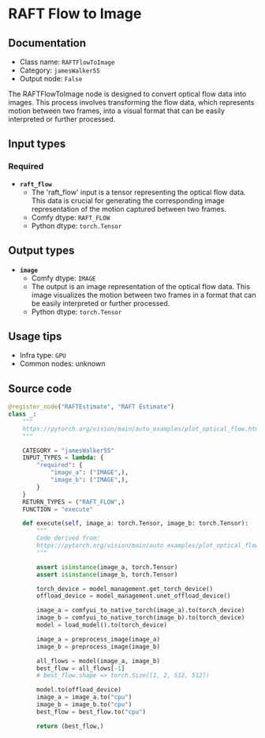 # RAFT Flow to Image
## Documentation
- Class name: `RAFTFlowToImage`
- Category: `jamesWalker55`
- Output node: `False`

The RAFTFlowToImage node is designed to convert optical flow data into images. This process involves transforming the flow data, which represents motion between two frames, into a visual format that can be easily interpreted or further processed.
## Input types
### Required
- **`raft_flow`**
    - The 'raft_flow' input is a tensor representing the optical flow data. This data is crucial for generating the corresponding image representation of the motion captured between two frames.
    - Comfy dtype: `RAFT_FLOW`
    - Python dtype: `torch.Tensor`
## Output types
- **`image`**
    - Comfy dtype: `IMAGE`
    - The output is an image representation of the optical flow data. This image visualizes the motion between two frames in a format that can be easily interpreted or further processed.
    - Python dtype: `torch.Tensor`
## Usage tips
- Infra type: `GPU`
- Common nodes: unknown


## Source code
```python
@register_node("RAFTEstimate", "RAFT Estimate")
class _:
    """
    https://pytorch.org/vision/main/auto_examples/plot_optical_flow.html
    """

    CATEGORY = "jamesWalker55"
    INPUT_TYPES = lambda: {
        "required": {
            "image_a": ("IMAGE",),
            "image_b": ("IMAGE",),
        }
    }
    RETURN_TYPES = ("RAFT_FLOW",)
    FUNCTION = "execute"

    def execute(self, image_a: torch.Tensor, image_b: torch.Tensor):
        """
        Code derived from:
        https://pytorch.org/vision/main/auto_examples/plot_optical_flow.html
        """

        assert isinstance(image_a, torch.Tensor)
        assert isinstance(image_b, torch.Tensor)

        torch_device = model_management.get_torch_device()
        offload_device = model_management.unet_offload_device()

        image_a = comfyui_to_native_torch(image_a).to(torch_device)
        image_b = comfyui_to_native_torch(image_b).to(torch_device)
        model = load_model().to(torch_device)

        image_a = preprocess_image(image_a)
        image_b = preprocess_image(image_b)

        all_flows = model(image_a, image_b)
        best_flow = all_flows[-1]
        # best_flow.shape => torch.Size([1, 2, 512, 512])

        model.to(offload_device)
        image_a = image_a.to("cpu")
        image_b = image_b.to("cpu")
        best_flow = best_flow.to("cpu")

        return (best_flow,)

```
